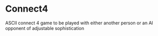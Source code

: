 # Connect4
ASCII connect 4 game to be played with either another person or an AI opponent of adjustable sophistication
